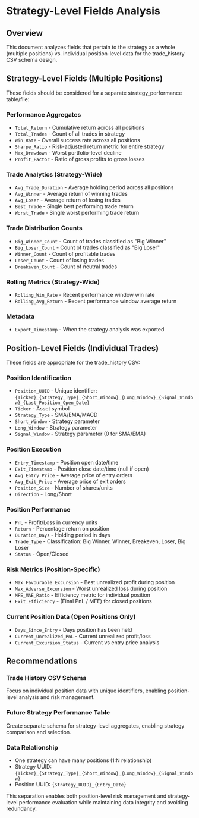 # Strategy-Level Fields Analysis

## Overview

This document analyzes fields that pertain to the strategy as a whole (multiple positions) vs. individual position-level data for the trade_history CSV schema design.

## Strategy-Level Fields (Multiple Positions)

These fields should be considered for a separate strategy_performance table/file:

### Performance Aggregates

- `Total_Return` - Cumulative return across all positions
- `Total_Trades` - Count of all trades in strategy
- `Win_Rate` - Overall success rate across all positions
- `Sharpe_Ratio` - Risk-adjusted return metric for entire strategy
- `Max_Drawdown` - Worst portfolio-level decline
- `Profit_Factor` - Ratio of gross profits to gross losses

### Trade Analytics (Strategy-Wide)

- `Avg_Trade_Duration` - Average holding period across all positions
- `Avg_Winner` - Average return of winning trades
- `Avg_Loser` - Average return of losing trades
- `Best_Trade` - Single best performing trade return
- `Worst_Trade` - Single worst performing trade return

### Trade Distribution Counts

- `Big_Winner_Count` - Count of trades classified as "Big Winner"
- `Big_Loser_Count` - Count of trades classified as "Big Loser"
- `Winner_Count` - Count of profitable trades
- `Loser_Count` - Count of losing trades
- `Breakeven_Count` - Count of neutral trades

### Rolling Metrics (Strategy-Wide)

- `Rolling_Win_Rate` - Recent performance window win rate
- `Rolling_Avg_Return` - Recent performance window average return

### Metadata

- `Export_Timestamp` - When the strategy analysis was exported

## Position-Level Fields (Individual Trades)

These fields are appropriate for the trade_history CSV:

### Position Identification

- `Position_UUID` - Unique identifier: `{Ticker}_{Strategy_Type}_{Short_Window}_{Long_Window}_{Signal_Window}_{Last_Position_Open_Date}`
- `Ticker` - Asset symbol
- `Strategy_Type` - SMA/EMA/MACD
- `Short_Window` - Strategy parameter
- `Long_Window` - Strategy parameter
- `Signal_Window` - Strategy parameter (0 for SMA/EMA)

### Position Execution

- `Entry_Timestamp` - Position open date/time
- `Exit_Timestamp` - Position close date/time (null if open)
- `Avg_Entry_Price` - Average price of entry orders
- `Avg_Exit_Price` - Average price of exit orders
- `Position_Size` - Number of shares/units
- `Direction` - Long/Short

### Position Performance

- `PnL` - Profit/Loss in currency units
- `Return` - Percentage return on position
- `Duration_Days` - Holding period in days
- `Trade_Type` - Classification: Big Winner, Winner, Breakeven, Loser, Big Loser
- `Status` - Open/Closed

### Risk Metrics (Position-Specific)

- `Max_Favourable_Excursion` - Best unrealized profit during position
- `Max_Adverse_Excursion` - Worst unrealized loss during position
- `MFE_MAE_Ratio` - Efficiency metric for individual position
- `Exit_Efficiency` - (Final PnL / MFE) for closed positions

### Current Position Data (Open Positions Only)

- `Days_Since_Entry` - Days position has been held
- `Current_Unrealized_PnL` - Current unrealized profit/loss
- `Current_Excursion_Status` - Current vs entry price analysis

## Recommendations

### Trade History CSV Schema

Focus on individual position data with unique identifiers, enabling position-level analysis and risk management.

### Future Strategy Performance Table

Create separate schema for strategy-level aggregates, enabling strategy comparison and selection.

### Data Relationship

- One strategy can have many positions (1:N relationship)
- Strategy UUID: `{Ticker}_{Strategy_Type}_{Short_Window}_{Long_Window}_{Signal_Window}`
- Position UUID: `{Strategy_UUID}_{Entry_Date}`

This separation enables both position-level risk management and strategy-level performance evaluation while maintaining data integrity and avoiding redundancy.
